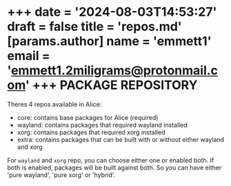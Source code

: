 +++
date = '2024-08-03T14:53:27'
draft = false
title = 'repos.md'
[params.author]
  name = 'emmett1'
  email = 'emmett1.2miligrams@protonmail.com'
+++
PACKAGE REPOSITORY
==================

Theres 4 repos available in Alice:

- core: contains base packages for Alice (required)
- wayland: contains packages that required wayland installed
- xorg: contains packages that required xorg installed
- extra: contains packages that can be built with or without either wayland and xorg

For `wayland` and `xorg` repo, you can choose either one or enabled both. If both is enabled, packages will be built against both. So you can have either 'pure wayland', 'pure xorg' or 'hybrid'.